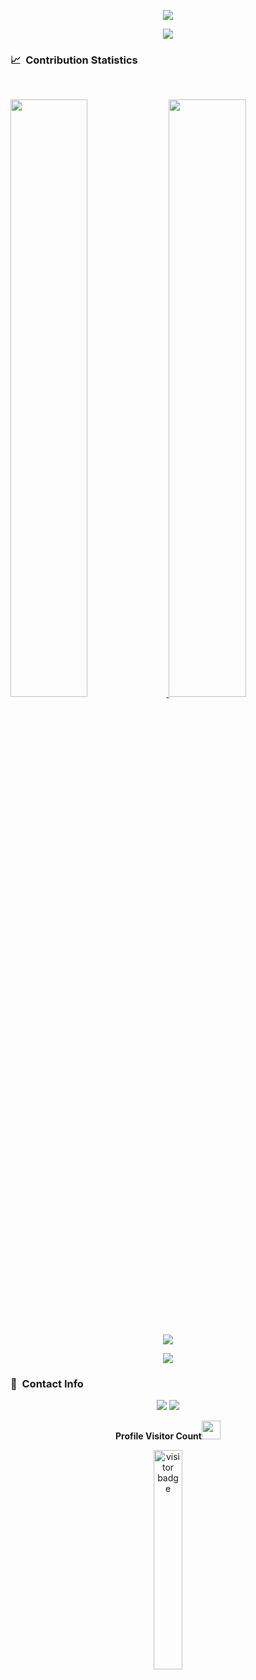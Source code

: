 
<p align="center">
<img src="https://readme-typing-svg.herokuapp.com?font=Architects+Daughter&size=40&duration=3000&pause=1000&center=true&width=800&height=200&lines=Hi+i'm+Leonardo-Kazu;Welcome+to+my+profile!">
</p>

<p  align="center">
<img src="https://user-images.githubusercontent.com/73097560/115834477-dbab4500-a447-11eb-908a-139a6edaec5c.gif">             
<br>

### 📈 &nbsp;Contribution Statistics

<br/>
<p align="left">
  <a href="https://lia0wang.dev/">
  <img width="49.5%" src="https://github-readme-stats.vercel.app/api?username=leonardo-kazu&show_icons=true&theme=blueberry&hide_border=true" />
    <img width="49.5%" src="https://github-readme-streak-stats.herokuapp.com/?user=leonardo-kazu&theme=blueberry&hide_border=true" />
  </a>
</p>
<br>

<p  align="center">
<img src="https://user-images.githubusercontent.com/73097560/115834477-dbab4500-a447-11eb-908a-139a6edaec5c.gif">             
<br>

<p  align="center">
<img src="https://user-images.githubusercontent.com/73097560/115834477-dbab4500-a447-11eb-908a-139a6edaec5c.gif">             
<br>

### :link: &nbsp;Contact Info

<p align="center">
<a href="https://www.linkedin.com/in/leonardo-kazu/"><img src="https://img.shields.io/badge/-Leonardo%20Kazu-0077B5?style=for-the-badge&logo=Linkedin&logoColor=white"/></a>
<a href="https://github.com/leonardo-kazu"><img src="https://img.shields.io/badge/-leonardo--kazu-3423A6?style=for-the-badge&logo=Github&logoColor=white"/></a>
</p>

<p align="center"><b>Profile Visitor Count</b><img src="Hi.gif" width="30px"></p>
<p align="center"><img src="https://profile-counter.glitch.me/%7Bleonardo-kazu%7D/count.svg" alt="visitor badge" width="30%"></p>
